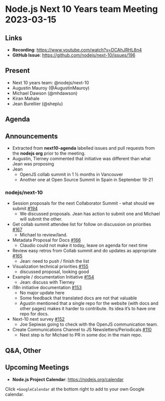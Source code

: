 # Node.js  Next 10 Years team Meeting 2023-03-15

## Links

* **Recording**:  <https://www.youtube.com/watch?v=DCAhJRHL8n4>
* **GitHub Issue**: <https://github.com/nodejs/next-10/issues/196>

## Present

* Next 10 years team: @nodejs/next-10
* Augustin Mauroy (@AugustinMauroy)
* Michael Dawson (@mhdawson)
* Kiran Mahale
* Jean Burellier (@sheplu)

## Agenda

## Announcements

* Extracted from **next10-agenda** labelled issues and pull requests from the **nodejs org** prior to the meeting.
* Augustin, Tierney commented that initiative was different than what Jean was proposing
* Jean
  * OpenJS collab summit in 1 ½ months in Vancouver
  * Another one at Open Source Summit in Spain in September 19-21

### nodejs/next-10

* Session proposals for the next Collaborator Summit - what should we submit [#194](https://github.com/nodejs/next-10/issues/194)
  * We discussed proposals. Jean has action to submit one and Michael will submit the other.
* Get collab summit attendee list for follow on discussion on priorities [#167](https://github.com/nodejs/next-10/issues/167)
  * Michael to review/land.
* Metadata Proposal for Docs [#166](https://github.com/nodejs/next-10/issues/166)
  * Claudio could not make it today, leave on agenda for next time
* Review easy retros from Collab summit and do updates as appropriate [#165](https://github.com/nodejs/next-10/issues/165)
  * Jean: need to push / finish the list
* Visualization technical priorities [#155](https://github.com/nodejs/next-10/issues/155)
  * discussed proposal, looking good
* Example / documentation Initiative [#154](https://github.com/nodejs/next-10/issues/154)
  * Jean: discuss with Tierney
* i18n initiative documentation [#153](https://github.com/nodejs/next-10/issues/153)
  * No major update here
  * Some feedback that translated docs are not that valuable
  * Agustin mentioned that a single repo for the website (with docs and other pages) makes it harder to contribute. Its idea it’s to have one repo for docs.
* Next-10 next survey [#152](https://github.com/nodejs/next-10/issues/152)
  * Joe Sepiwas going to check with the OpenJS communication team.
* Create Communications Channel to JS Newsletters/Periodicals [#110](https://github.com/nodejs/next-10/issues/110)
  * Next step is for Michael to PR in some doc in the main repo.

## Q&A, Other

## Upcoming Meetings

* **Node.js Project Calendar**: <https://nodejs.org/calendar>

Click `+GoogleCalendar` at the bottom right to add to your own Google calendar.
